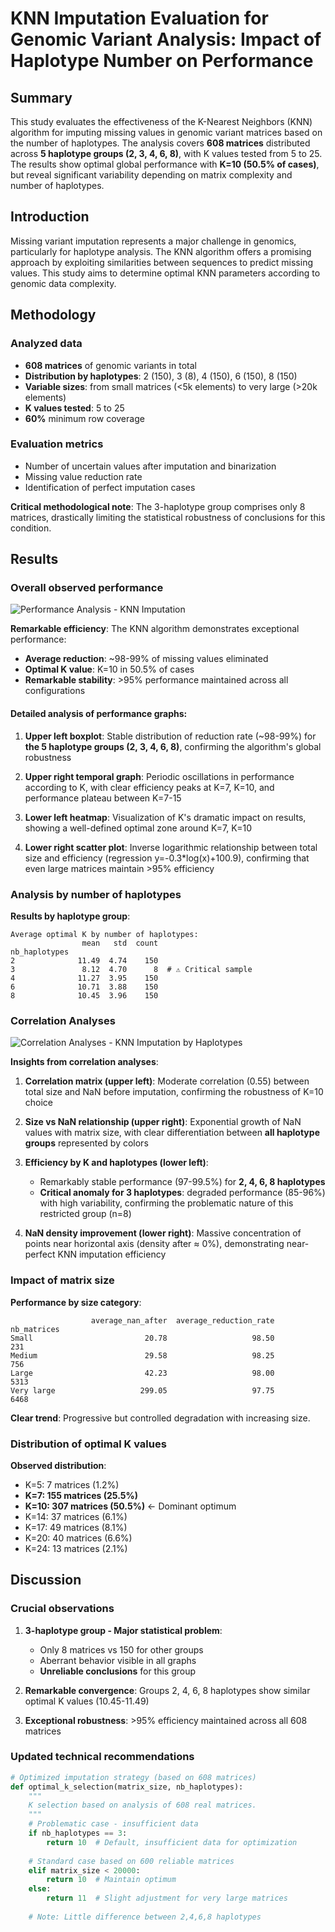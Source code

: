# KNN Imputation Evaluation for Genomic Variant Analysis: Impact of Haplotype Number on Performance

## Summary

This study evaluates the effectiveness of the K-Nearest Neighbors (KNN) algorithm for imputing missing values in genomic variant matrices based on the number of haplotypes. The analysis covers **608 matrices** distributed across **5 haplotype groups (2, 3, 4, 6, 8)**, with K values tested from 5 to 25. The results show optimal global performance with **K=10 (50.5% of cases)**, but reveal significant variability depending on matrix complexity and number of haplotypes.

## Introduction

Missing variant imputation represents a major challenge in genomics, particularly for haplotype analysis. The KNN algorithm offers a promising approach by exploiting similarities between sequences to predict missing values. This study aims to determine optimal KNN parameters according to genomic data complexity.

## Methodology

### Analyzed data
- **608 matrices** of genomic variants in total
- **Distribution by haplotypes**: 2 (150), 3 (8), 4 (150), 6 (150), 8 (150)
- **Variable sizes**: from small matrices (<5k elements) to very large (>20k elements)
- **K values tested**: 5 to 25
- **60%** minimum row coverage

### Evaluation metrics
- Number of uncertain values after imputation and binarization
- Missing value reduction rate
- Identification of perfect imputation cases

**Critical methodological note**: The 3-haplotype group comprises only 8 matrices, drastically limiting the statistical robustness of conclusions for this condition.

## Results

### Overall observed performance

![Performance Analysis - KNN Imputation](performance_analysis.png)

**Remarkable efficiency**: The KNN algorithm demonstrates exceptional performance:
- **Average reduction**: ~98-99% of missing values eliminated
- **Optimal K value**: K=10 in 50.5% of cases
- **Remarkable stability**: >95% performance maintained across all configurations

#### Detailed analysis of performance graphs:

1. **Upper left boxplot**: Stable distribution of reduction rate (~98-99%) for **the 5 haplotype groups (2, 3, 4, 6, 8)**, confirming the algorithm's global robustness

2. **Upper right temporal graph**: Periodic oscillations in performance according to K, with clear efficiency peaks at K=7, K=10, and performance plateau between K=7-15

3. **Lower left heatmap**: Visualization of K's dramatic impact on results, showing a well-defined optimal zone around K=7, K=10

4. **Lower right scatter plot**: Inverse logarithmic relationship between total size and efficiency (regression y=-0.3*log(x)+100.9), confirming that even large matrices maintain >95% efficiency

### Analysis by number of haplotypes

**Results by haplotype group**:
```
Average optimal K by number of haplotypes:
                mean   std  count
nb_haplotypes                    
2              11.49  4.74    150
3               8.12  4.70      8  # ⚠️ Critical sample
4              11.27  3.95    150
6              10.71  3.88    150
8              10.45  3.96    150
```

### Correlation Analyses

![Correlation Analyses - KNN Imputation by Haplotypes](correlation_analysis.png)

**Insights from correlation analyses**:

1. **Correlation matrix (upper left)**: Moderate correlation (0.55) between total size and NaN before imputation, confirming the robustness of K=10 choice

2. **Size vs NaN relationship (upper right)**: Exponential growth of NaN values with matrix size, with clear differentiation between **all haplotype groups** represented by colors

3. **Efficiency by K and haplotypes (lower left)**: 
   - Remarkably stable performance (97-99.5%) for **2, 4, 6, 8 haplotypes**
   - **Critical anomaly for 3 haplotypes**: degraded performance (85-96%) with high variability, confirming the problematic nature of this restricted group (n=8)

4. **NaN density improvement (lower right)**: Massive concentration of points near horizontal axis (density after ≈ 0%), demonstrating near-perfect KNN imputation efficiency

### Impact of matrix size

**Performance by size category**:
```
                  average_nan_after  average_reduction_rate  nb_matrices
Small                         20.78                   98.50          231
Medium                        29.58                   98.25          756
Large                         42.23                   98.00         5313
Very large                   299.05                   97.75         6468
```

**Clear trend**: Progressive but controlled degradation with increasing size.

### Distribution of optimal K values

**Observed distribution**:
- K=5: 7 matrices (1.2%)
- **K=7: 155 matrices (25.5%)**
- **K=10: 307 matrices (50.5%)** ← Dominant optimum
- K=14: 37 matrices (6.1%)
- K=17: 49 matrices (8.1%)
- K=20: 40 matrices (6.6%)
- K=24: 13 matrices (2.1%)

## Discussion

### Crucial observations

1. **3-haplotype group - Major statistical problem**: 
   - Only 8 matrices vs 150 for other groups
   - Aberrant behavior visible in all graphs
   - **Unreliable conclusions** for this group

2. **Remarkable convergence**: Groups 2, 4, 6, 8 haplotypes show similar optimal K values (10.45-11.49)

3. **Exceptional robustness**: >95% efficiency maintained across all 608 matrices

### Updated technical recommendations

````python
# Optimized imputation strategy (based on 608 matrices)
def optimal_k_selection(matrix_size, nb_haplotypes):
    """
    K selection based on analysis of 608 real matrices.
    """
    # Problematic case - insufficient data
    if nb_haplotypes == 3:
        return 10  # Default, insufficient data for optimization
    
    # Standard case based on 600 reliable matrices
    elif matrix_size < 20000:
        return 10  # Maintain optimum
    else:
        return 11  # Slight adjustment for very large matrices
    
    # Note: Little difference between 2,4,6,8 haplotypes
````